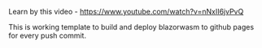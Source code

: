 Learn by this video - https://www.youtube.com/watch?v=nNxII6jvPvQ

This is working template to build and deploy blazorwasm to github pages for every push commit.
